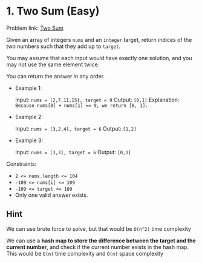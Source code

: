 # 1. Two Sum (Easy)

Problem link: [Two Sum](https://leetcode.com/problems/two-sum)

Given an array of integers `nums` and an `integer` target, return indices of the two numbers such that they add up to `target`.

You may assume that each input would have exactly one solution, and you may not use the same element twice.

You can return the answer in any order.

- Example 1:

  Input: `nums = [2,7,11,15], target = 9`
  Output: `[0,1]`
  Explanation: `Because nums[0] + nums[1] == 9, we return [0, 1].`

- Example 2:

  Input: `nums = [3,2,4], target = 6`
  Output: `[1,2]`

- Example 3:

  Input: `nums = [3,3], target = 6`
  Output: `[0,1]`

Constraints:

- `2 <= nums.length <= 104`
- `-109 <= nums[i] <= 109`
- `-109 <= target <= 109`
- Only one valid answer exists.

## Hint

We can use brute force to solve, but that would be `O(n^2)` time complexity

We can use a **hash map to store the difference between the target and the current number**, and check if the current number exists in the hash map. This would be `O(n)` time complexity and `O(n)` space complexity
